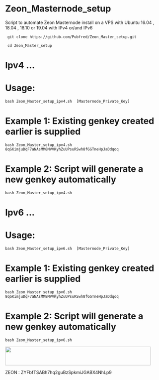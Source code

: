# Zeon_Masternode_setup
Script to automate Zeon Masternode install on a VPS with Ubuntu 16.04 , 18.04 , 18.10 or 19.04   with IPv4  or/and IPv6 

     git clone https://github.com/Pubfred/Zeon_Master_setup.git

     cd Zeon_Master_setup




  # Ipv4 ...
    
# Usage:
    bash Zeon_Master_setup_ipv4.sh  [Masternode_Private_Key]

# Example 1: Existing genkey created earlier is supplied
    bash Zeon_Master_setup_ipv4.sh  8qGKimjuDqF7aNAsMM8MVVKyhZuUPsuRSwh8fGGTneHpJaDdqoq

# Example 2: Script will generate a new genkey automatically
    bash Zeon_Master_setup_ipv4.sh
  

  # Ipv6 ...
    
# Usage:
    bash Zeon_Master_setup_ipv6.sh  [Masternode_Private_Key]

# Example 1: Existing genkey created earlier is supplied
    bash Zeon_Master_setup_ipv6.sh  8qGKimjuDqF7aNAsMM8MVVKyhZuUPsuRSwh8fGGTneHpJaDdqoq

# Example 2: Script will generate a new genkey automatically
    bash Zeon_Master_setup_ipv6.sh
  
<a href="https://www.vultr.com/?ref=7587756"><img src="https://www.vultr.com/media/banner_2.png" width="468" height="60"></a>

  
  
 ZEON :  ZYFbfTSABh7hq2guBzSpkmiJGABX4NhLp9
 
 
  
